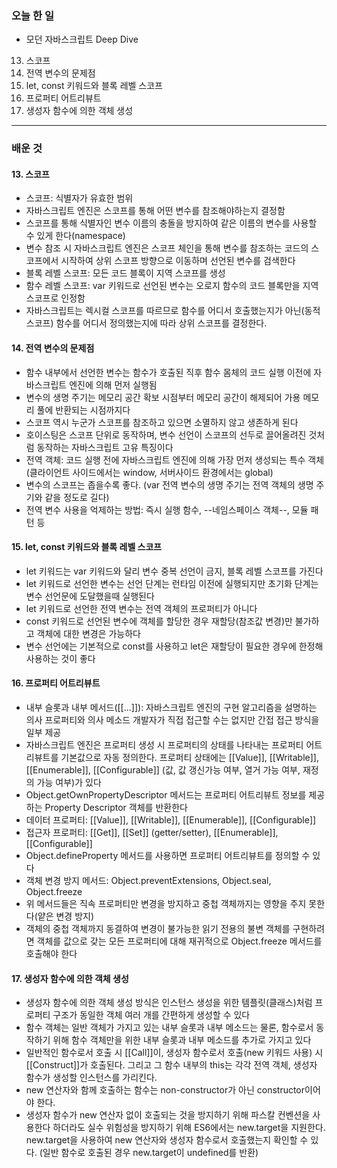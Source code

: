 ### 오늘 한 일
- 모던 자바스크립트 Deep Dive 
13. 스코프
14. 전역 변수의 문제점
15. let, const 키워드와 블록 레벨 스코프
16. 프로퍼티 어트리뷰트
17. 생성자 함수에 의한 객체 생성
___
### 배운 것
>
#### 13. 스코프
- 스코프: 식별자가 유효한 범위
- 자바스크립트 엔진은 스코프를 통해 어떤 변수를 참조해야하는지 결정함
- 스코프를 통해 식별자인 변수 이름의 충돌을 방지하여 같은 이름의 변수를 사용할 수 있게 한다(namespace)
- 변수 참조 시 자바스크립트 엔진은 스코프 체인을 통해 변수를 참조하는 코드의 스코프에서 시작하여 상위 스코프 방향으로 이동하며 선언된 변수를 검색한다
- 블록 레벨 스코프: 모든 코드 블록이 지역 스코프를 생성
- 함수 레벨 스코프: var 키워드로 선언된 변수는 오로지 함수의 코드 블록만을 지역 스코프로 인정함
- 자바스크립트는 렉시컬 스코프를 따르므로 함수를 어디서 호출했는지가 아닌(동적 스코프) 함수를 어디서 정의했는지에 따라 상위 스코프를 결정한다.

>
#### 14. 전역 변수의 문제점
- 함수 내부에서 선언한 변수는 함수가 호출된 직후 함수 몸체의 코드 실행 이전에 자바스크립트 엔진에 의해 먼저 실행됨
- 변수의 생명 주기는 메모리 공간 확보 시점부터 메모리 공간이 해제되어 가용 메모리 풀에 반환되는 시점까지다
- 스코프 역시 누군가 스코프를 참조하고 있으면 소멸하지 않고 생존하게 된다
- 호이스팅은 스코프 단위로 동작하며, 변수 선언이 스코프의 선두로 끌어올려진 것처럼 동작하는 자바스크립트 고유 특징이다
- 전역 객체: 코드 실행 전에 자바스크립트 엔진에 의해 가장 먼저 생성되는 특수 객체 (클라이언트 사이드에서는 window, 서버사이드 환경에서는 global)
- 변수의 스코프는 좁을수록 좋다. (var 전역 변수의 생명 주기는 전역 객체의 생명 주기와 같을 정도로 길다)
- 전역 변수 사용을 억제하는 방법: 즉시 실행 함수, --네임스페이스 객체--, 모듈 패턴 등

>
#### 15. let, const 키워드와 블록 레벨 스코프
- let 키워드는 var 키워드와 달리 변수 중복 선언이 금지, 블록 레벨 스코프를 가진다
- let 키워드로 선언한 변수는 선언 단계는 런타임 이전에 실행되지만 초기화 단계는 변수 선언문에 도달했을때 실행된다
- let 키워드로 선언한 전역 변수는 전역 객체의 프로퍼티가 아니다
- const 키워드로 선언된 변수에 객체를 할당한 경우 재할당(참조값 변경)만 불가하고 객체에 대한 변경은 가능하다
- 변수 선언에는 기본적으로 const를 사용하고 let은 재할당이 필요한 경우에 한정해 사용하는 것이 좋다

>
#### 16. 프로퍼티 어트리뷰트
- 내부 슬롯과 내부 메서드([[...]]): 자바스크립트 엔진의 구현 알고리즘을 설명하는 의사 프로퍼티와 의사 메소드
개발자가 직접 접근할 수는 없지만 간접 접근 방식을 일부 제공
- 자바스크립트 엔진은 프로퍼티 생성 시 프로퍼티의 상태를 나타내는 프로퍼티 어트리뷰트를 기본값으로 자동 정의한다. 프로퍼티 상태에는 [[Value]], [[Writable]], [[Enumerable]], [[Configurable]] (값, 값 갱신가능 여부, 열거 가능 여부, 재정의 가능 여부)가 있다
- Object.getOwnPropertyDescriptor 메서드는 프로퍼티 어트리뷰트 정보를 제공하는 Property Descriptor 객체를 반환한다
- 데이터 프로퍼티: [[Value]], [[Writable]], [[Enumerable]], [[Configurable]] 
- 접근자 프로퍼티: [[Get]], [[Set]] (getter/setter), [[Enumerable]], [[Configurable]]
- Object.defineProperty 메서드를 사용하면 프로퍼티 어트리뷰트를 정의할 수 있다
- 객체 변경 방지 메서드: Object.preventExtensions, Object.seal, Object.freeze
- 위 메서드들은 직속 프로퍼티만 변경을 방지하고 중첩 객체까지는 영향을 주지 못한다(얕은 변경 방지)
- 객체의 중첩 객체까지 동결하여 변경이 불가능한 읽기 전용의 불변 객체를 구현하려면 객체를 값으로 갖는 모든 프로퍼티에 대해 재귀적으로 Object.freeze 메서드를 호출해야 한다

>
#### 17. 생성자 함수에 의한 객체 생성
- 생성자 함수에 의한 객체 생성 방식은 인스턴스 생성을 위한 템플릿(클래스)처럼 프로퍼티 구조가 동일한 객체 여러 개를 간편하게 생성할 수 있다
- 함수 객체는 일반 객체가 가지고 있는 내부 슬롯과 내부 메소드는 물론, 함수로서 동작하기 위해 함수 객체만을 위한 내부 슬롯과 내부 메소드를 추가로 가지고 있다
- 일반적인 함수로서 호출 시 [[Call]]이, 생성자 함수로서 호출(new 키워드 사용) 시 [[Construct]]가 호출된다. 그리고 그 함수 내부의 this는 각각 전역 객체, 생성자 함수가 생성할 인스턴스를 가리킨다.
- new 연산자와 함께 호출하는 함수는 non-constructor가 아닌 constructor이어야 한다.
- 생성자 함수가 new 연산자 없이 호출되는 것을 방지하기 위해 파스칼 컨벤션을 사용한다 하더라도 실수 위험성을 방지하기 위해 ES6에서는 new.target을 지원한다. new.target을 사용하여 new 연산자와 생성자 함수로서 호출했는지 확인할 수 있다. (일반 함수로 호출된 경우 new.target이 undefined를 반환)
